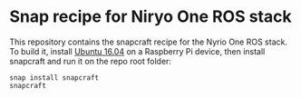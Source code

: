 # Snap recipe for Niryo One ROS stack

This repository contains the snapcraft recipe for the Nyrio One ROS
stack. To build it, install [Ubuntu 16.04](https://www.finnie.org/software/raspberrypi/ubuntu-rpi3/ubuntu-16.04-preinstalled-server-armhf+raspi3.img.xz)
on a Raspberry Pi device, then install snapcraft and run it on the
repo root folder:

```
snap install snapcraft
snapcraft
```

